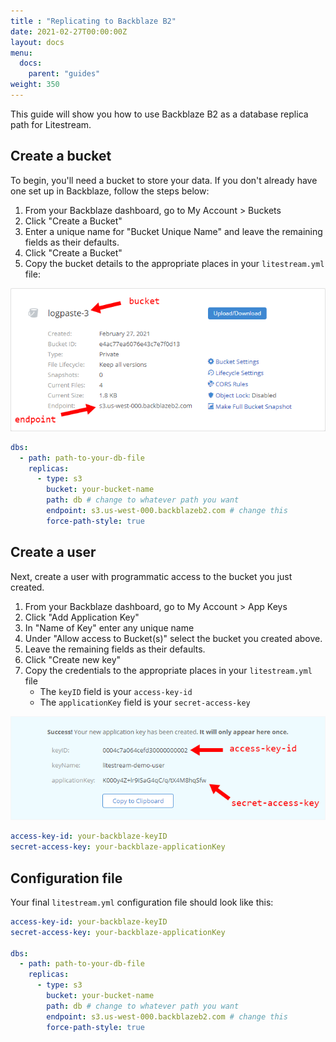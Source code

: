```yaml
---
title : "Replicating to Backblaze B2"
date: 2021-02-27T00:00:00Z
layout: docs
menu:
  docs:
    parent: "guides"
weight: 350
---
```


This guide will show you how to use Backblaze B2 as a database replica path for
Litestream.

## Create a bucket

To begin, you'll need a bucket to store your data. If you don't already have one
set up in Backblaze, follow the steps below:

1. From your Backblaze dashboard, go to My Account > Buckets
1. Click "Create a Bucket"
1. Enter a unique name for "Bucket Unique Name" and leave the remaining fields as their defaults.
1. Click "Create a Bucket"
1. Copy the bucket details to the appropriate places in your `litestream.yml` file:

![Screenshot of bucket settings in Backblaze B2](bucket.png)

```yaml
dbs:
  - path: path-to-your-db-file
    replicas:
      - type: s3
        bucket: your-bucket-name
        path: db # change to whatever path you want
        endpoint: s3.us-west-000.backblazeb2.com # change this
        force-path-style: true
```

## Create a user

Next, create a user with programmatic access to the bucket you just created.

1. From your Backblaze dashboard, go to My Account > App Keys
1. Click "Add Application Key"
1. In "Name of Key" enter any unique name
1. Under "Allow access to Bucket(s)" select the bucket you created above.
1. Leave the remaining fields as their defaults.
1. Click "Create new key"
1. Copy the credentials to the appropriate places in your `litestream.yml` file
    * The `keyID` field is your `access-key-id`
    * The `applicationKey` field is your `secret-access-key`

![Screenshot of user keys settings in Backblaze](user-keys.png)

```yaml
access-key-id: your-backblaze-keyID
secret-access-key: your-backblaze-applicationKey
```

## Configuration file

Your final `litestream.yml` configuration file should look like this:

```yaml
access-key-id: your-backblaze-keyID
secret-access-key: your-backblaze-applicationKey

dbs:
  - path: path-to-your-db-file
    replicas:
      - type: s3
        bucket: your-bucket-name
        path: db # change to whatever path you want
        endpoint: s3.us-west-000.backblazeb2.com # change this
        force-path-style: true
```
